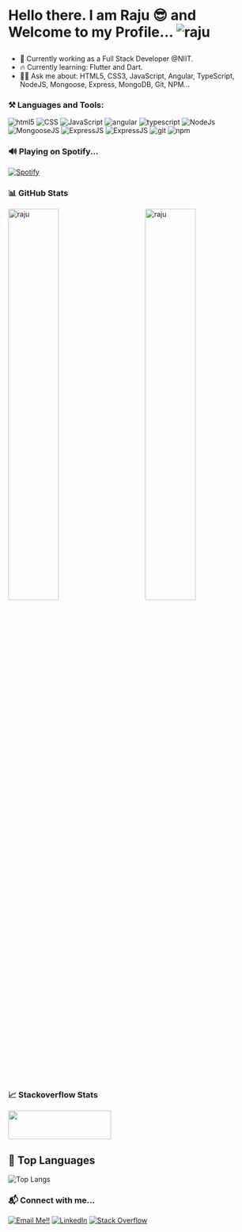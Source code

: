 # Hello there. I am Raju 😎 and Welcome to my Profile...  <img src="https://komarev.com/ghpvc/?username=raju&label=Profile%20views&color=0e75b6&style=flat" alt="raju" /></p>

- 🏢 Currently working as a Full Stack Developer @NIIT.
- 🔥 Currently learning: Flutter and Dart.
- 🙇🏻 Ask me about: HTML5, CSS3, JavaScript, Angular, TypeScript, NodeJS, Mongoose, Express, MongoDB, Git, NPM...


### ⚒️ Languages and Tools:
<p>
  <img alt="html5" src="https://img.shields.io/badge/-HTML5-E34F26?logo=css3&logoColor=white&style=for-the-badge" />
  <img alt="CSS" src="https://img.shields.io/badge/-CSS3-1572B6?logo=css3&logoColor=white&style=for-the-badge" />
  <img alt="JavaScript" src="https://img.shields.io/badge/-JavaScript-F7DF1E?logo=javascript&logoColor=black&style=for-the-badge" />
  <img alt="angular" src="https://img.shields.io/badge/-Angular-DD0031?logo=angular&logoColor=white&style=for-the-badge" />
  <img alt="typescript" src="https://img.shields.io/badge/-TypeScript-blue?logo=typescript&logoColor=white&style=for-the-badge" />
  <img alt="NodeJs" src="https://img.shields.io/badge/-NodeJS-43853d?logo=Node.js&logoColor=white&style=for-the-badge" />
  <img alt="MongooseJS" src="https://img.shields.io/badge/-Mongoose-crimson?logo=node.js&logoColor=white&style=for-the-badge" />
  <img alt="ExpressJS" src="https://img.shields.io/badge/-Express-white?logo=node.js&logoColor=black&style=for-the-badge" />
  <img alt="ExpressJS" src="https://img.shields.io/badge/-MongoDB-4CAA3D?logo=mongodb&logoColor=white&style=for-the-badge" />
  <img alt="git" src="https://img.shields.io/badge/-Git-F05032?logo=git&logoColor=white&style=for-the-badge" />
  <img alt="npm" src="https://img.shields.io/badge/-NPM-CB3837?logo=npm&logoColor=white&style=for-the-badge" />
</p>


### 🔊 Playing on Spotify...
[![Spotify](https://novatorem-five-pearl.vercel.app/api/spotify)](https://open.spotify.com/user/ttfhfxss24s3y356dqg7ckliy)


### 📊 GitHub Stats
<img src="https://github-readme-streak-stats.herokuapp.com/?user=raju&theme=dark" alt="raju" width="45%" align="right"/>
<img src="https://github-readme-stats.vercel.app/api?username=raju&show_icons=true&theme=dark" alt="raju"width="45%" />


### 📈 Stackoverflow Stats
<a href="https://stackoverflow.com/users/14276573/raju"><img src="https://stackoverflow.com/users/flair/14276573.png" width="208" height="58"></a>

  
## 🚀 Top Languages
![Top Langs](https://github-readme-stats.vercel.app/api/top-langs/?username=raju&layout=compact)
  

### 📬 Connect with me...
<a href="mailto:imrajudhami@gmail.com">![Email Me!!](https://img.shields.io/badge/Gmail-D14836?style=for-the-badge&logo=gmail&logoColor=white)</a>
<a href="https://www.linkedin.com/in/imrajudhami/">![LinkedIn](https://img.shields.io/badge/LinkedIn-0077B5?style=for-the-badge&logo=linkedin&logoColor=white)</a>
<a href="https://stackoverflow.com/users/14276573/raju?tab=profile"><img alt="Stack Overflow" src="https://img.shields.io/badge/-Stack%20Overflow-FE7A16?style=for-the-badge&logo=stack-overflow&logoColor=white">
</a>
